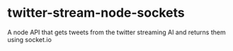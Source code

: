 twitter-stream-node-sockets
===========================

A node API that gets tweets from the twitter streaming AI and returns them using socket.io
